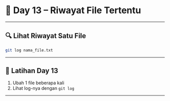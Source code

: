 # 📘 Day 13 – Riwayat File Tertentu

---

## 🔍 Lihat Riwayat Satu File

```bash
git log nama_file.txt
```

---

## 🧪 Latihan Day 13

1. Ubah 1 file beberapa kali
2. Lihat log-nya dengan `git log`

---
